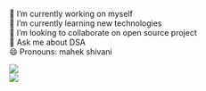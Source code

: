 
 🔭 I’m currently working on myself <br>
 🌱 I’m currently learning new technologies<br> 
 👯 I’m looking to collaborate on open source project<br> 
 💬 Ask me about DSA<br>
 😄 Pronouns: mahek shivani <br>
 

<picture>
    <source media="(prefers-color-scheme: dark)" srcset="https://streak-stats.demolab.com?user=mahekshivaniii&theme=dark" />
    <img src="https://streak-stats.demolab.com?user=mahekshivaniii&theme=default" />
</picture>
<br>

<img src= "https://github-readme-stats.vercel.app/api?username=mahekshivaniii&show_icons=true&theme=tokyonight">
